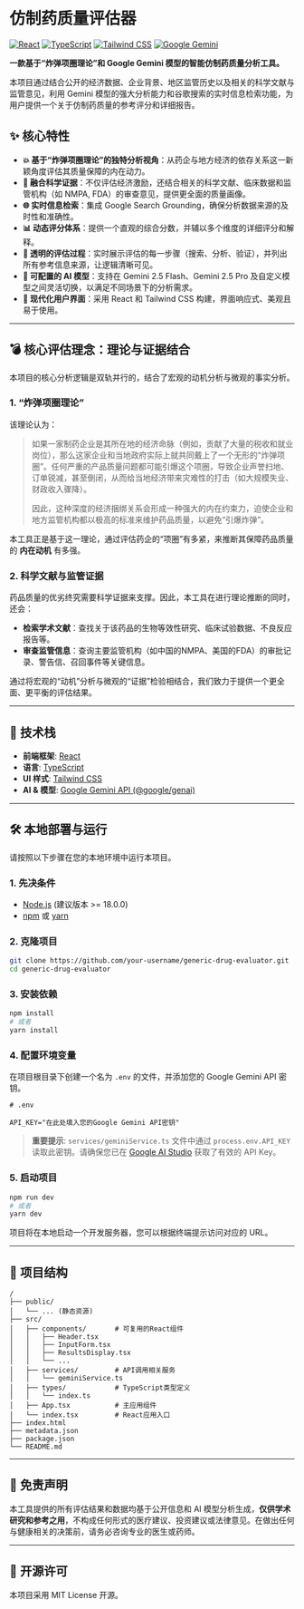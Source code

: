 # 仿制药质量评估器

[![React](https://img.shields.io/badge/React-^19-blue?logo=react)](https://react.dev/) [![TypeScript](https://img.shields.io/badge/TypeScript-^5-blue?logo=typescript)](https://www.typescriptlang.org/) [![Tailwind CSS](https://img.shields.io/badge/Tailwind_CSS-^3-blue?logo=tailwindcss)](https://tailwindcss.com/) [![Google Gemini](https://img.shields.io/badge/Google_Gemini-API-orange)](https://ai.google.dev/)

**一款基于“炸弹项圈理论”和 Google Gemini 模型的智能仿制药质量分析工具。**

本项目通过结合公开的经济数据、企业背景、地区监管历史以及相关的科学文献与监管意见，利用 Gemini 模型的强大分析能力和谷歌搜索的实时信息检索功能，为用户提供一个关于仿制药质量的参考评分和详细报告。

## ✨ 核心特性

- **💥 基于“炸弹项圈理论”的独特分析视角**：从药企与地方经济的依存关系这一新颖角度评估其质量保障的内在动力。
- **🔬 融合科学证据**：不仅评估经济激励，还结合相关的科学文献、临床数据和监管机构（如 NMPA, FDA）的审查意见，提供更全面的质量画像。
- **🌐 实时信息检索**：集成 Google Search Grounding，确保分析数据来源的及时性和准确性。
- **📊 动态评分体系**：提供一个直观的综合分数，并辅以多个维度的详细评分和解释。
- **📝 透明的评估过程**：实时展示评估的每一步骤（搜索、分析、验证），并列出所有参考信息来源，让逻辑清晰可见。
- **🤖 可配置的 AI 模型**：支持在 Gemini 2.5 Flash、Gemini 2.5 Pro 及自定义模型之间灵活切换，以满足不同场景下的分析需求。
- **🎨 现代化用户界面**：采用 React 和 Tailwind CSS 构建，界面响应式、美观且易于使用。

---

## 💣 核心评估理念：理论与证据结合

本项目的核心分析逻辑是双轨并行的，结合了宏观的动机分析与微观的事实分析。

### 1. “炸弹项圈理论”

该理论认为：

> 如果一家制药企业是其所在地的经济命脉（例如，贡献了大量的税收和就业岗位），那么这家企业和当地政府实际上就共同戴上了一个无形的“炸弹项圈”。任何严重的产品质量问题都可能引爆这个项圈，导致企业声誉扫地、订单锐减，甚至倒闭，从而给当地经济带来灾难性的打击（如大规模失业、财政收入骤降）。
>
> 因此，这种深度的经济捆绑关系会形成一种强大的内在约束力，迫使企业和地方监管机构都以极高的标准来维护药品质量，以避免“引爆炸弹”。

本工具正是基于这一理论，通过评估药企的“项圈”有多紧，来推断其保障药品质量的 **内在动机** 有多强。

### 2. 科学文献与监管证据

药品质量的优劣终究需要科学证据来支撑。因此，本工具在进行理论推断的同时，还会：

- **检索学术文献**：查找关于该药品的生物等效性研究、临床试验数据、不良反应报告等。
- **审查监管信息**：查询主要监管机构（如中国的NMPA、美国的FDA）的审批记录、警告信、召回事件等关键信息。

通过将宏观的“动机”分析与微观的“证据”检验相结合，我们致力于提供一个更全面、更平衡的评估结果。

---

## 🚀 技术栈

- **前端框架**: [React](https://react.dev/)
- **语言**: [TypeScript](https://www.typescriptlang.org/)
- **UI 样式**: [Tailwind CSS](https://tailwindcss.com/)
- **AI & 模型**: [Google Gemini API (@google/genai)](https://ai.google.dev/)

---

## 🛠️ 本地部署与运行

请按照以下步骤在您的本地环境中运行本项目。

### 1. 先决条件

- [Node.js](https://nodejs.org/) (建议版本 >= 18.0.0)
- [npm](https://www.npmjs.com/) 或 [yarn](https://yarnpkg.com/)

### 2. 克隆项目

```bash
git clone https://github.com/your-username/generic-drug-evaluator.git
cd generic-drug-evaluator
```

### 3. 安装依赖

```bash
npm install
# 或者
yarn install
```

### 4. 配置环境变量

在项目根目录下创建一个名为 `.env` 的文件，并添加您的 Google Gemini API 密钥。

```
# .env

API_KEY="在此处填入您的Google Gemini API密钥"
```
> **重要提示**: `services/geminiService.ts` 文件中通过 `process.env.API_KEY` 读取此密钥。请确保您已在 [Google AI Studio](https://aistudio.google.com/app/apikey) 获取了有效的 API Key。

### 5. 启动项目

```bash
npm run dev
# 或者
yarn dev
```

项目将在本地启动一个开发服务器，您可以根据终端提示访问对应的 URL。

---

## 📂 项目结构

```
/
├── public/
│   └── ... (静态资源)
├── src/
│   ├── components/       # 可复用的React组件
│   │   ├── Header.tsx
│   │   ├── InputForm.tsx
│   │   ├── ResultsDisplay.tsx
│   │   └── ...
│   ├── services/         # API调用相关服务
│   │   └── geminiService.ts
│   ├── types/            # TypeScript类型定义
│   │   └── index.ts
│   ├── App.tsx           # 主应用组件
│   └── index.tsx         # React应用入口
├── index.html
├── metadata.json
├── package.json
└── README.md
```

---

## 📄 免责声明

本工具提供的所有评估结果和数据均基于公开信息和 AI 模型分析生成，**仅供学术研究和参考之用**，不构成任何形式的医疗建议、投资建议或法律意见。在做出任何与健康相关的决策前，请务必咨询专业的医生或药师。

---

## 📜 开源许可

本项目采用 MIT License 开源。